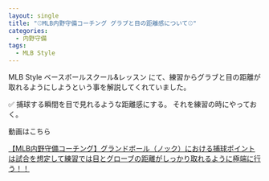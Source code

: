 ```yaml
---
layout: single
title: "⚾️MLB内野守備コーチング グラブと目の距離感について⚾️" 
categories:
  - 内野守備
tags:
  - MLB Style
---
```


MLB Style ベースボールスクール&レッスン
にて、練習からグラブと目の距離が取れるようにしようという事を解説してくれていました。

✅ 捕球する瞬間を目で見れるような距離感にする。
それを練習の時にやっておく。

動画はこちら
<!--<iframe width="560" height="315" src="https://www.youtube.com/embed/<id>" frameborder="0" allow="accelerometer; autoplay; encrypted-media; gyroscope; picture-in-picture" allowfullscreen></iframe>-->
[【MLB内野守備コーチング】グランドボール（ノック）における捕球ポイントは試合を想定して練習では目とグローブの距離がしっかり取れるように極端に行う！！](https://youtu.be/a_sxdaxTakM)